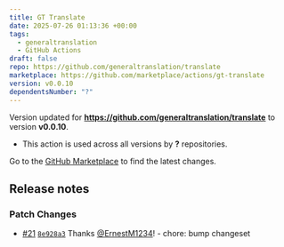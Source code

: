 ```yaml
---
title: GT Translate
date: 2025-07-26 01:13:36 +00:00
tags:
  - generaltranslation
  - GitHub Actions
draft: false
repo: https://github.com/generaltranslation/translate
marketplace: https://github.com/marketplace/actions/gt-translate
version: v0.0.10
dependentsNumber: "?"
---
```



Version updated for **https://github.com/generaltranslation/translate** to version **v0.0.10**.
- This action is used across all versions by **?** repositories.

Go to the [GitHub Marketplace](https://github.com/marketplace/actions/gt-translate) to find the latest changes.

## Release notes

### Patch Changes

-   [#21](https://github.com/generaltranslation/translate/pull/21) [`8e928a3`](https://github.com/generaltranslation/translate/commit/8e928a3c0eb0eac0059735d89884d61efeaad191) Thanks [@ErnestM1234](https://github.com/ErnestM1234)! - chore: bump changeset

